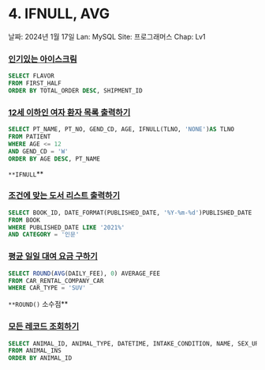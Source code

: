 # 4. IFNULL, AVG

날짜: 2024년 1월 17일
Lan: MySQL
Site: 프로그래머스
Chap: Lv1

### [인기있는 아이스크림](https://school.programmers.co.kr/learn/courses/30/lessons/133024)

```sql
SELECT FLAVOR
FROM FIRST_HALF
ORDER BY TOTAL_ORDER DESC, SHIPMENT_ID
```

### [12세 이하인 여자 환자 목록 출력하기](https://school.programmers.co.kr/learn/courses/30/lessons/132201)

```sql
SELECT PT_NAME, PT_NO, GEND_CD, AGE, IFNULL(TLNO, 'NONE')AS TLNO
FROM PATIENT 
WHERE AGE <= 12
AND GEND_CD = 'W'
ORDER BY AGE DESC, PT_NAME
```

`**IFNULL`** 

### [조건에 맞는 도서 리스트 출력하기](https://school.programmers.co.kr/learn/courses/30/lessons/144853)

```sql
SELECT BOOK_ID, DATE_FORMAT(PUBLISHED_DATE, '%Y-%m-%d')PUBLISHED_DATE
FROM BOOK 
WHERE PUBLISHED_DATE LIKE '2021%'
AND CATEGORY = '인문'
```

### [평균 일일 대여 요금 구하기](https://school.programmers.co.kr/learn/courses/30/lessons/151136)

```sql
SELECT ROUND(AVG(DAILY_FEE), 0) AVERAGE_FEE 
FROM CAR_RENTAL_COMPANY_CAR 
WHERE CAR_TYPE = 'SUV'
```

`**ROUND()` 소수점**

### [모든 레코드 조회하기](https://school.programmers.co.kr/learn/courses/30/lessons/59034)

```sql
SELECT ANIMAL_ID, ANIMAL_TYPE, DATETIME, INTAKE_CONDITION, NAME, SEX_UPON_INTAKE
FROM ANIMAL_INS
ORDER BY ANIMAL_ID
```